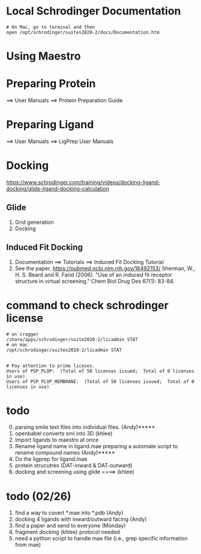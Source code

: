 #  Local Schrodinger Documentation

    # On Mac, go to terminal and then
    open /opt/schrodinger/suites2020-2/docs/Documentation.htm

# Using Maestro


# Preparing Protein 
==> User Manuals ==> Protein Preparation Guide

# Preparing Ligand
==> User Manuals ==> LigPrep User Manuals

# Docking
https://www.schrodinger.com/training/videos/docking-ligand-docking/glide-ligand-docking-calculation

## Glide
1. Grid generation
2. Docking

## Induced Fit Docking
1. Documentation ==>  Tutorials ==>  Induced Fit Docking Tutorial
2. See the paper. https://pubmed.ncbi.nlm.nih.gov/16492153/
   Sherman, W., H. S. Beard and R. Farid (2006). "Use of an induced fit receptor structure in virtual screening." Chem Biol Drug Des 67(1): 83-84.


# command to check schrodinger license

    # on cragger
    /share/apps/schrodinger/suite2020-2/licadmin STAT
    # on mac
    /opt/schrodinger/suites2020-2/licadmin STAT


    # Pay attention to prime liceses.
    Users of PSP_PLOP:  (Total of 50 licenses issued;  Total of 0 licenses in use)
    Users of PSP_PLOP_MEMBRANE:  (Total of 50 licenses issued;  Total of 0 licenses in use)




# todo
0. parsing smile text files into individual files. (Andy)*****
1. openbabel converts smi into 3D (khlee)
2. Import ligands to maestro at once
3. Rename ligand name in ligand.mae 
   preparing a automate script to rename compound names (Andy)*****
4. Do the ligprep for ligand.mae
5. protein strucutres (DAT-inward & DAT-outward)
6. docking and screening using glide ====> (khlee)

# todo (02/26)
1. find a way to covert *.mae into *.pdb (Andy)
2. docking 4 ligands with inward/outward facing (Andy)
3. find a paper and send to everyone (Monday)
4. fragment docking (khlee) protocol needed 
5. need a python script to handle mae file (i.e., grep specific information from mae)
